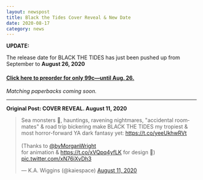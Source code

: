 ```yaml
---
layout: newspost
title: Black the Tides Cover Reveal & New Date
date: 2020-08-17
category: news
---
```

**UPDATE:**

The release date for BLACK THE TIDES has just been pushed up from September to **August 26, 2020**

#### [Click here to preorder for only 99c—until Aug. 26.](https://storyoriginapp.com/universalbooklinks/0afebf2e-d80d-11ea-b452-0f053dc84439)

*Matching paperbacks coming soon.*

---

**Original Post: COVER REVEAL. August 11, 2020**

<blockquote class="twitter-tweet" data-theme="dark"><p lang="en" dir="ltr">Sea monsters 🐉, hauntings, ravening nightmares, &quot;accidental roommates&quot; &amp; road trip bickering make BLACK THE TIDES my tropiest &amp; most horror-forward YA dark fantasy yet: <a href="https://t.co/yeeUkhwRVt">https://t.co/yeeUkhwRVt</a> <br><br>(Thanks to <a href="https://twitter.com/byMorganWright?ref_src=twsrc%5Etfw">@byMorganWright</a><br> for animation &amp; <a href="https://t.co/xVQpq4yfLK">https://t.co/xVQpq4yfLK</a> for design 🥰) <a href="https://t.co/xN76iXvDh3">pic.twitter.com/xN76iXvDh3</a></p>&mdash; K.A. Wiggins (@kaiespace) <a href="https://twitter.com/kaiespace/status/1293247186151464960?ref_src=twsrc%5Etfw">August 11, 2020</a></blockquote> <script async src="https://platform.twitter.com/widgets.js" charset="utf-8"></script>
